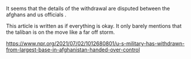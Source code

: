 


It seems that the details of the withdrawal are disputed between the afghans and us officials .

This article is written as if everything is okay. It only barely mentions that the taliban is on the move like a far off storm.

https://www.npr.org/2021/07/02/1012680801/u-s-military-has-withdrawn-from-largest-base-in-afghanistan-handed-over-control